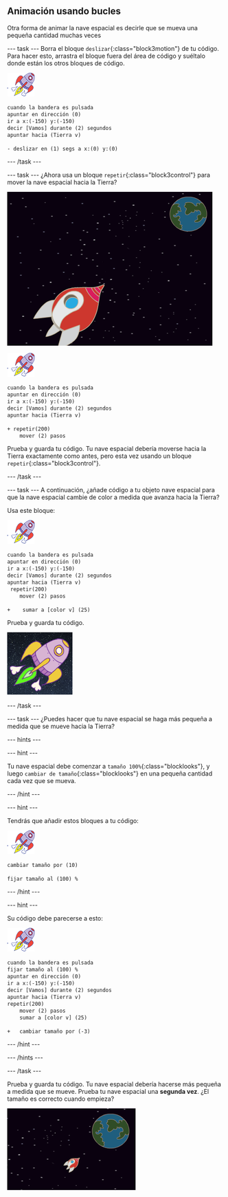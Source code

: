 ## Animación usando bucles

Otra forma de animar la nave espacial es decirle que se mueva una pequeña cantidad muchas veces

--- task --- Borra el bloque `deslizar`{:class="block3motion"} de tu código. Para hacer esto, arrastra el bloque fuera del área de código y suéltalo donde están los otros bloques de código.

![Objeto de una nave espacial](images/sprite-spaceship.png)

```blocks3
cuando la bandera es pulsada
apuntar en dirección (0)
ir a x:(-150) y:(-150)
decir [Vamos] durante (2) segundos
apuntar hacia (Tierra v)

- deslizar en (1) segs a x:(0) y:(0)
```

--- /task ---

--- task --- ¿Ahora usa un bloque `repetir`{:class="block3control"} para mover la nave espacial hacia la Tierra?

![Probando una animación de la nave espacial](images/space-animate-stage.png)

![Objeto de una nave espacial](images/sprite-spaceship.png)

```blocks3
cuando la bandera es pulsada
apuntar en dirección (0)
ir a x:(-150) y:(-150)
decir [Vamos] durante (2) segundos
apuntar hacia (Tierra v)

+ repetir(200)
    mover (2) pasos
```

Prueba y guarda tu código. Tu nave espacial debería moverse hacia la Tierra exactamente como antes, pero esta vez usando un bloque `repetir`{:class="block3control"}.

--- /task ---

--- task --- A continuación, ¿añade código a tu objeto nave espacial para que la nave espacial cambie de color a medida que avanza hacia la Tierra?

Usa este bloque:

![Objeto de una nave espacial](images/sprite-spaceship.png)

```blocks3
cuando la bandera es pulsada
apuntar en dirección (0)
ir a x:(-150) y:(-150)
decir [Vamos] durante (2) segundos
apuntar hacia (Tierra v)
 repetir(200)
    mover (2) pasos

+    sumar a [color v] (25)
```

Prueba y guarda tu código.

![Probando una nave espacial que cambia de color](images/space-colour-test.png)

--- /task ---

--- task --- ¿Puedes hacer que tu nave espacial se haga más pequeña a medida que se mueve hacia la Tierra?

--- hints ---


--- hint ---

Tu nave espacial debe comenzar a `tamaño 100%`{:class="blocklooks"}, y luego `cambiar de tamaño`{:class="blocklooks"} en una pequeña cantidad cada vez que se mueva.

--- /hint ---

--- hint ---

Tendrás que añadir estos bloques a tu código:

![Objeto de una nave espacial](images/sprite-spaceship.png)

```blocks3
cambiar tamaño por (10)

fijar tamaño al (100) %
```

--- /hint ---

--- hint ---

Su código debe parecerse a esto:

![Objeto de una nave espacial](images/sprite-spaceship.png)

```blocks3
cuando la bandera es pulsada
fijar tamaño al (100) %
apuntar en dirección (0)
ir a x:(-150) y:(-150)
decir [Vamos] durante (2) segundos
apuntar hacia (Tierra v)
repetir(200)
    mover (2) pasos
    sumar a [color v] (25)

+   cambiar tamaño por (-3)
```

--- /hint ---

--- /hints ---

--- /task ---

Prueba y guarda tu código. Tu nave espacial debería hacerse más pequeña a medida que se mueve. Prueba tu nave espacial una **segunda vez**. ¿El tamaño es correcto cuando empieza?

![Probando una nave espacial que cambia de tamaño](images/space-size-test.png)